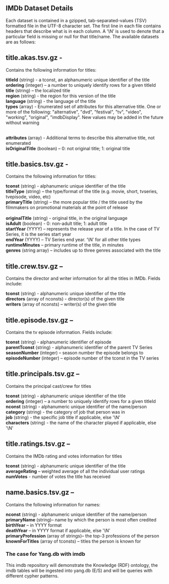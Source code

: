 ## IMDb Dataset Details 

Each dataset is contained in a gzipped, tab-separated-values (TSV) formatted file in the UTF-8 character set. The first line in each file contains headers that describe what is in each column. A ‘\N’ is used to denote that a particular field is missing or null for that title/name. The available datasets are as follows: 

## title.akas.tsv.gz - 
Contains the following information for titles:

<strong>titleId</strong> (string) - a tconst, an alphanumeric unique identifier of the title<br>
<strong>ordering</strong> (integer) – a number to uniquely identify rows for a given titleId<br>
<strong>title</strong> (string) – the localized title<br>
<strong>region</strong> (string) - the region for this version of the title<br>
<strong>language</strong> (string) - the language of the title<br>
<strong>types</strong> (array) - Enumerated set of attributes for this alternative title. One or more of the following: "alternative", "dvd", "festival", "tv", "video", "working", "original", "imdbDisplay". New values may be added in the future without warning<br>

<br><strong>attributes</strong> (array) - Additional terms to describe this alternative title, not enumerated<br>
<strong>isOriginalTitle</strong> (boolean) – 0: not original title; 1: original title<br>


## title.basics.tsv.gz -
Contains the following information for titles:

<strong>tconst</strong> (string) - alphanumeric unique identifier of the title<br>
<strong>titleType</strong> (string) – the type/format of the title (e.g. movie, short, tvseries, tvepisode, video, etc)<br>
<strong>primaryTitle</strong> (string) – the more popular title / the title used by the filmmakers on promotional materials at the point of release<br>
<br><strong>originalTitle</strong> (string) - original title, in the original language<br>
<strong>isAdult</strong> (boolean) - 0: non-adult title; 1: adult title<br>
<strong>startYear</strong> (YYYY) – represents the release year of a title. In the case of TV Series, it is the series start year<br>
<strong>endYear</strong> (YYYY) – TV Series end year. ‘\N’ for all other title types<br>
<strong>runtimeMinutes</strong> – primary runtime of the title, in minutes<br>
<strong>genres</strong> (string array) – includes up to three genres associated with the title<br>

## title.crew.tsv.gz –
Contains the director and writer information for all the titles in IMDb. Fields include:

<strong>tconst</strong> (string) - alphanumeric unique identifier of the title<br>
<strong>directors</strong> (array of nconsts) - director(s) of the given title<br>
<strong>writers</strong> (array of nconsts) – writer(s) of the given title

## title.episode.tsv.gz –
Contains the tv episode information. Fields include:

<strong>tconst</strong> (string) - alphanumeric identifier of episode<br>
<strong>parentTconst</strong> (string) - alphanumeric identifier of the parent TV Series<br>
<strong>seasonNumber</strong> (integer) – season number the episode belongs to<br>
<strong>episodeNumber</strong> (integer) – episode number of the tconst in the TV series<br>


## title.principals.tsv.gz – 
Contains the principal cast/crew for titles

<strong>tconst</strong> (string) - alphanumeric unique identifier of the title<br>
<strong>ordering</strong> (integer) – a number to uniquely identify rows for a given titleId<br>
<strong>nconst</strong> (string) - alphanumeric unique identifier of the name/person<br>
<strong>category</strong> (string) - the category of job that person was in<br>
<strong>job</strong> (string) - the specific job title if applicable, else '\N'<br>
<strong>characters</strong> (string) - the name of the character played if applicable, else '\N'<br>

## title.ratings.tsv.gz –
Contains the IMDb rating and votes information for titles

<strong>tconst</strong> (string) - alphanumeric unique identifier of the title<br>
<strong>averageRating</strong> – weighted average of all the individual user ratings<br>
<strong>numVotes</strong> - number of votes the title has received

## name.basics.tsv.gz –
Contains the following information for names:

<strong>nconst</strong> (string) - alphanumeric unique identifier of the name/person<br>
<strong>primaryName</strong> (string)– name by which the person is most often credited<br>
<strong>birthYear</strong> – in YYYY format<br>
<strong>deathYear</strong> – in YYYY format if applicable, else '\N'<br>
<strong>primaryProfession</strong> (array of strings)– the top-3 professions of the person<br>
<strong>knownForTitles</strong> (array of tconsts) – titles the person is known for

### The case for Yang.db with imdb

This imdb repository will demonstrate the Knowledge (RDF) ontology, the imdb tables will be ingested into yang.db (E/S)
and will be queries with different cypher patterns.

    